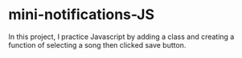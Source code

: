 # mini-notifications-JS

In this project, I practice Javascript by adding a class and creating a function of selecting a song then clicked save button.
